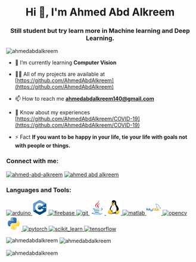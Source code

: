 <h1 align="center">Hi 👋, I'm Ahmed Abd Alkreem</h1>
<h3 align="center">Still student but try learn more in Machine learning and Deep Learning.</h3>

<p align="left"> <img src="https://komarev.com/ghpvc/?username=ahmedabdalkreem&label=Profile%20views&color=0e75b6&style=flat" alt="ahmedabdalkreem" /> </p>

- 🌱 I’m currently learning **Computer Vision**

- 👨‍💻 All of my projects are available at [https://github.com/AhmedAbdAlkreem](https://github.com/AhmedAbdAlkreem)

- 📫 How to reach me **ahmedabdalkreem140@gmail.com**

- 📄 Know about my experiences [https://github.com/AhmedAbdAlkreem/COVID-19](https://github.com/AhmedAbdAlkreem/COVID-19)

- ⚡ Fact **If you want to be happy in your life, tie your life with goals not with people or things.**

<h3 align="left">Connect with me:</h3>
<p align="left">
<a href="https://linkedin.com/in/ahmed-abd-alkreem" target="blank"><img align="center" src="https://raw.githubusercontent.com/rahuldkjain/github-profile-readme-generator/master/src/images/icons/Social/linked-in-alt.svg" alt="ahmed-abd-alkreem" height="30" width="40" /></a>
<a href="https://fb.com/ahmed abd alkreem" target="blank"><img align="center" src="https://raw.githubusercontent.com/rahuldkjain/github-profile-readme-generator/master/src/images/icons/Social/facebook.svg" alt="ahmed abd alkreem" height="30" width="40" /></a>
</p>

<h3 align="left">Languages and Tools:</h3>
<p align="left"> <a href="https://www.arduino.cc/" target="_blank" rel="noreferrer"> <img src="https://cdn.worldvectorlogo.com/logos/arduino-1.svg" alt="arduino" width="40" height="40"/> </a> <a href="https://www.w3schools.com/cpp/" target="_blank" rel="noreferrer"> <img src="https://raw.githubusercontent.com/devicons/devicon/master/icons/cplusplus/cplusplus-original.svg" alt="cplusplus" width="40" height="40"/> </a> <a href="https://firebase.google.com/" target="_blank" rel="noreferrer"> <img src="https://www.vectorlogo.zone/logos/firebase/firebase-icon.svg" alt="firebase" width="40" height="40"/> </a> <a href="https://git-scm.com/" target="_blank" rel="noreferrer"> <img src="https://www.vectorlogo.zone/logos/git-scm/git-scm-icon.svg" alt="git" width="40" height="40"/> </a> <a href="https://www.java.com" target="_blank" rel="noreferrer"> <img src="https://raw.githubusercontent.com/devicons/devicon/master/icons/java/java-original.svg" alt="java" width="40" height="40"/> </a> <a href="https://www.linux.org/" target="_blank" rel="noreferrer"> <img src="https://raw.githubusercontent.com/devicons/devicon/master/icons/linux/linux-original.svg" alt="linux" width="40" height="40"/> </a> <a href="https://www.mathworks.com/" target="_blank" rel="noreferrer"> <img src="https://upload.wikimedia.org/wikipedia/commons/2/21/Matlab_Logo.png" alt="matlab" width="40" height="40"/> </a> <a href="https://www.mysql.com/" target="_blank" rel="noreferrer"> <img src="https://raw.githubusercontent.com/devicons/devicon/master/icons/mysql/mysql-original-wordmark.svg" alt="mysql" width="40" height="40"/> </a> <a href="https://opencv.org/" target="_blank" rel="noreferrer"> <img src="https://www.vectorlogo.zone/logos/opencv/opencv-icon.svg" alt="opencv" width="40" height="40"/> </a> <a href="https://www.python.org" target="_blank" rel="noreferrer"> <img src="https://raw.githubusercontent.com/devicons/devicon/master/icons/python/python-original.svg" alt="python" width="40" height="40"/> </a> <a href="https://pytorch.org/" target="_blank" rel="noreferrer"> <img src="https://www.vectorlogo.zone/logos/pytorch/pytorch-icon.svg" alt="pytorch" width="40" height="40"/> </a> <a href="https://scikit-learn.org/" target="_blank" rel="noreferrer"> <img src="https://upload.wikimedia.org/wikipedia/commons/0/05/Scikit_learn_logo_small.svg" alt="scikit_learn" width="40" height="40"/> </a> <a href="https://www.tensorflow.org" target="_blank" rel="noreferrer"> <img src="https://www.vectorlogo.zone/logos/tensorflow/tensorflow-icon.svg" alt="tensorflow" width="40" height="40"/> </a> </p>

<p><img align="left" src="https://github-readme-stats.vercel.app/api/top-langs?username=ahmedabdalkreem&show_icons=true&locale=en&layout=compact" alt="ahmedabdalkreem" /></p>

<p>&nbsp;<img align="center" src="https://github-readme-stats.vercel.app/api?username=ahmedabdalkreem&show_icons=true&locale=en" alt="ahmedabdalkreem" /></p>

<p><img align="center" src="https://github-readme-streak-stats.herokuapp.com/?user=ahmedabdalkreem&" alt="ahmedabdalkreem" /></p>
